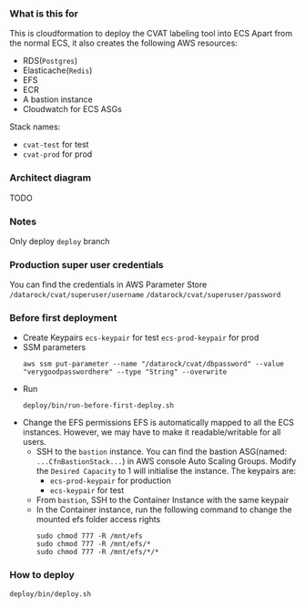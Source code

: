 ### What is this for
This is cloudformation to deploy the CVAT labeling tool into ECS
Apart from the normal ECS, it also creates the following AWS resources:
  - RDS(`Postgres`)
  - Elasticache(`Redis`)
  - EFS
  - ECR
  - A bastion instance
  - Cloudwatch for ECS ASGs

Stack names:
  - `cvat-test` for test
  - `cvat-prod` for prod

### Architect diagram
TODO

### Notes
Only deploy `deploy` branch

### Production super user credentials

You can find the credentials in AWS Parameter Store
`/datarock/cvat/superuser/username`
`/datarock/cvat/superuser/password`

### Before first deployment
  - Create Keypairs
    `ecs-keypair` for test
    `ecs-prod-keypair` for prod
  - SSM parameters
    ```
    aws ssm put-parameter --name "/datarock/cvat/dbpassword" --value "verygoodpasswordhere" --type "String" --overwrite
    ```
  - Run
    ```
    deploy/bin/run-before-first-deploy.sh
    ```
  - Change the EFS permissions
    EFS is automatically mapped to all the ECS instances. However, we may have to make it readable/writable for all users.
    - SSH to the `bastion` instance.
      You can find the bastion ASG(named: `...CfnBastionStack...`) in AWS console Auto Scaling Groups.
      Modify the `Desired Capacity` to 1 will initialise the instance. The keypairs are:
        - `ecs-prod-keypair` for production
        - `ecs-keypair` for test
    - From `bastion`, SSH to the Container Instance with the same keypair
    - In the Container instance, run the following command to change the mounted efs folder access rights
      ```
      sudo chmod 777 -R /mnt/efs
      sudo chmod 777 -R /mnt/efs/*
      sudo chmod 777 -R /mnt/efs/*/*
      ```
### How to deploy
```
deploy/bin/deploy.sh
```